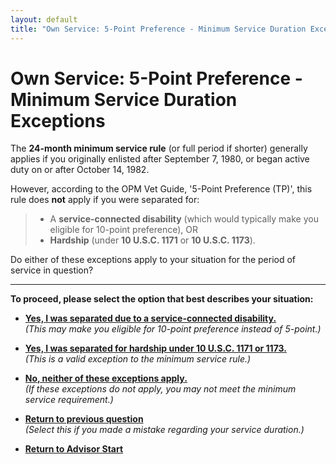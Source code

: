 ```yaml
---
layout: default
title: "Own Service: 5-Point Preference - Minimum Service Duration Exceptions"
---
```


# Own Service: 5-Point Preference - Minimum Service Duration Exceptions

The **24-month minimum service rule** (or full period if shorter) generally applies if you originally enlisted after September 7, 1980, or began active duty on or after October 14, 1982.

However, according to the OPM Vet Guide, '5-Point Preference (TP)', this rule does **not** apply if you were separated for:
> *   A **service-connected disability** (which would typically make you eligible for 10-point preference), OR
> *   **Hardship** (under **10 U.S.C. 1171** or **10 U.S.C. 1173**).

Do either of these exceptions apply to your situation for the period of service in question?

---

**To proceed, please select the option that best describes your situation:**

*   [**Yes, I was separated due to a service-connected disability.**](./ownservice_disability_details.md)
    <br>*(This may make you eligible for 10-point preference instead of 5-point.)*

*   [**Yes, I was separated for hardship under 10 U.S.C. 1171 or 1173.**](./eligible_tp_5point.md)
    <br>*(This is a valid exception to the minimum service rule.)*

*   [**No, neither of these exceptions apply.**](./ineligible_tp_minduration.md)
    <br>*(If these exceptions do not apply, you may not meet the minimum service requirement.)*

*   [**Return to previous question**](./ownservice_tp_24month_duration.md)
    <br>*(Select this if you made a mistake regarding your service duration.)*

*   [**Return to Advisor Start**](./start.md)
